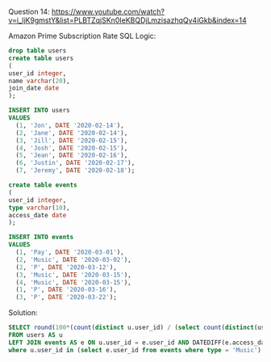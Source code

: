  Question 14:
https://www.youtube.com/watch?v=i_ljK9gmstY&list=PLBTZqjSKn0IeKBQDjLmzisazhqQy4iGkb&index=14

 Amazon Prime Subscription Rate SQL Logic:

```sql
drop table users
create table users
(
user_id integer,
name varchar(20),
join_date date
);

INSERT INTO users
VALUES
  (1, 'Jon', DATE '2020-02-14'),
  (2, 'Jane', DATE '2020-02-14'),
  (3, 'Jill', DATE '2020-02-15'),
  (4, 'Josh', DATE '2020-02-15'),
  (5, 'Jean', DATE '2020-02-16'),
  (6, 'Justin', DATE '2020-02-17'),
  (7, 'Jeremy', DATE '2020-02-18');

create table events
(
user_id integer,
type varchar(10),
access_date date
);

INSERT INTO events
VALUES
  (1, 'Pay', DATE '2020-03-01'),
  (2, 'Music', DATE '2020-03-02'),
  (2, 'P', DATE '2020-03-12'),
  (3, 'Music', DATE '2020-03-15'),
  (4, 'Music', DATE '2020-03-15'),
  (1, 'P', DATE '2020-03-16'),
  (3, 'P', DATE '2020-03-22');


```
   
   Solution:

```sql 
SELECT round(100*(count(distinct u.user_id) / (select count(distinct(user_id)) from events where type = 'Music')),2) as perc
FROM users AS u
LEFT JOIN events AS e ON u.user_id = e.user_id AND DATEDIFF(e.access_date, u.join_date) < 30 and e.TYPE = 'P'
where u.user_id in (select e.user_id from events where type = 'Music')
```
